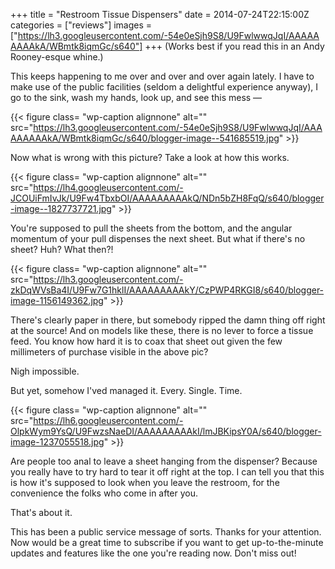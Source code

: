 +++
title = "Restroom Tissue Dispensers"
date = 2014-07-24T22:15:00Z
categories = ["reviews"]
images = ["https://lh3.googleusercontent.com/-54e0eSjh9S8/U9FwlwwqJqI/AAAAAAAAAkA/WBmtk8iqmGc/s640"]
+++
(Works best if you read this in an Andy Rooney-esque whine.)

This keeps happening to me over and over and over again lately. I have to make use of the public facilities (seldom a delightful experience anyway), I go to the sink, wash my hands, look up, and see this mess —

{{< figure class= "wp-caption alignnone" alt="" src="https://lh3.googleusercontent.com/-54e0eSjh9S8/U9FwlwwqJqI/AAAAAAAAAkA/WBmtk8iqmGc/s640/blogger-image--541685519.jpg" >}}

Now what is wrong with this picture? Take a look at how this works.

<!--more-->

{{< figure class= "wp-caption alignnone" alt="" src="https://lh4.googleusercontent.com/-JCOUiFmIvJk/U9Fw4TbxbOI/AAAAAAAAAkQ/NDn5bZH8FqQ/s640/blogger-image--1827737721.jpg" >}}

You're supposed to pull the sheets from the bottom, and the angular momentum of your pull dispenses the next sheet. But what if there's no sheet? Huh? What then?!

{{< figure class= "wp-caption alignnone" alt="" src="https://lh3.googleusercontent.com/-zkDqWVsBa4I/U9Fw7G1hklI/AAAAAAAAAkY/CzPWP4RKGI8/s640/blogger-image-1156149362.jpg" >}}

There's clearly paper in there, but somebody ripped the damn thing off right at the source! And on models like these, there is no lever to force a tissue feed. You know how hard it is to coax that sheet out given the few millimeters of purchase visible in the above pic?

Nigh impossible.

But yet, somehow I'ved managed it. Every. Single. Time.

{{< figure class= "wp-caption alignnone" alt="" src="https://lh6.googleusercontent.com/-OlpkWym9YsQ/U9FwzsNaeDI/AAAAAAAAAkI/lmJBKipsY0A/s640/blogger-image-1237055518.jpg" >}}

Are people too anal to leave a sheet hanging from the dispenser? Because you really have to try hard to tear it off right at the top. I can tell you that this is how it's supposed to look when you leave the restroom, for the convenience the folks who come in after you.

That's about it.

This has been a public service message of sorts. Thanks for your attention. Now would be a great time to subscribe if you want to get up-to-the-minute updates and features like the one you're reading now. Don't miss out!
